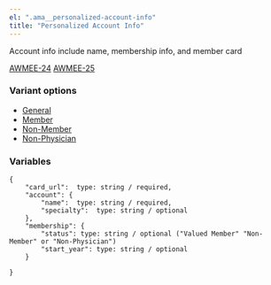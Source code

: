 ```yaml
---
el: ".ama__personalized-account-info"
title: "Personalized Account Info"
---
```


Account info include name, membership info, and member card

[AWMEE-24](https://ama-it.atlassian.net/browse/AWMEE-24)
[AWMEE-25](https://ama-it.atlassian.net/browse/AWMEE-25)

### Variant options

* [General](?p=molecules-personalized-account-info)
* [Member](?p=molecules-personalized-account-info-member)
* [Non-Member](?p=molecules-personalized-account-info-non-member)
* [Non-Physician](?p=molecules-personalized-account-info-non-physician)

### Variables

~~~
{
    "card_url":  type: string / required,
    "account": {
        "name":  type: string / required,
        "specialty":  type: string / optional
    },
    "membership": {
        "status": type: string / optional ("Valued Member" "Non-Member" or "Non-Physician")
        "start_year": type: string / optional
    }
    
}
~~~
